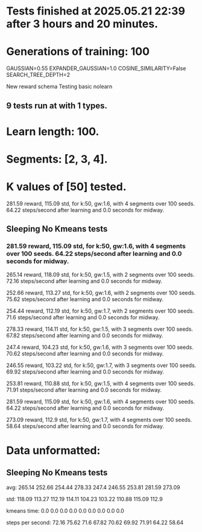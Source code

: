 # Tests finished at 2025.05.21 22:39 after 3 hours and 20 minutes.
# Generations of training: 100
GAUSSIAN=0.55
EXPANDER_GAUSSIAN=1.0
COSINE_SIMILARITY=False
SEARCH_TREE_DEPTH=2

New reward schema
Testing basic nolearn
## 9 tests run at with 1 types.
# Learn length: 100.
# Segments: [2, 3, 4].
# K values of [50] tested.

281.59 reward, 115.09 std, for k:50, gw:1.6, with 4 segments over 100 seeds.  64.22 steps/second after learning and 0.0 seconds for midway.


## Sleeping No Kmeans tests
### 281.59 reward, 115.09 std, for k:50, gw:1.6, with 4 segments over 100 seeds.  64.22 steps/second after learning and 0.0 seconds for midway.

265.14 reward, 118.09 std, for k:50, gw:1.5, with 2 segments over 100 seeds.  72.16 steps/second after learning and 0.0 seconds for midway.

252.66 reward, 113.27 std, for k:50, gw:1.6, with 2 segments over 100 seeds.  75.62 steps/second after learning and 0.0 seconds for midway.

254.44 reward, 112.19 std, for k:50, gw:1.7, with 2 segments over 100 seeds.  71.6 steps/second after learning and 0.0 seconds for midway.

278.33 reward, 114.11 std, for k:50, gw:1.5, with 3 segments over 100 seeds.  67.82 steps/second after learning and 0.0 seconds for midway.

247.4 reward, 104.23 std, for k:50, gw:1.6, with 3 segments over 100 seeds.  70.62 steps/second after learning and 0.0 seconds for midway.

246.55 reward, 103.22 std, for k:50, gw:1.7, with 3 segments over 100 seeds.  69.92 steps/second after learning and 0.0 seconds for midway.

253.81 reward, 110.88 std, for k:50, gw:1.5, with 4 segments over 100 seeds.  71.91 steps/second after learning and 0.0 seconds for midway.

281.59 reward, 115.09 std, for k:50, gw:1.6, with 4 segments over 100 seeds.  64.22 steps/second after learning and 0.0 seconds for midway.

273.09 reward, 112.9 std, for k:50, gw:1.7, with 4 segments over 100 seeds.  58.64 steps/second after learning and 0.0 seconds for midway.


# Data unformatted:



## Sleeping No Kmeans tests
avg:
265.14
252.66
254.44
278.33
247.4
246.55
253.81
281.59
273.09

std:
118.09
113.27
112.19
114.11
104.23
103.22
110.88
115.09
112.9

kmeans time:
0.0
0.0
0.0
0.0
0.0
0.0
0.0
0.0
0.0

steps per second:
72.16
75.62
71.6
67.82
70.62
69.92
71.91
64.22
58.64
